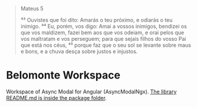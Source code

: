 > Mateus 5
>
> ⁴³ Ouvistes que foi dito: Amarás o teu próximo, e odiarás o teu inimigo. ⁴⁴ Eu, porém, vos digo: Amai a vossos inimigos, bendizei os que vos maldizem, fazei bem aos que vos odeiam, e orai pelos que vos maltratam e vos perseguem; para que sejais filhos do vosso Pai que está nos céus, ⁴⁵ porque faz que o seu sol se levante sobre maus e bons, e a chuva desça sobre justos e injustos.

# Belomonte Workspace

Workspace of Async Modal for Angular (AsyncModalNgx). [The library README.md is inside the package folder](./projects/async-modal-ngx/README.md).
